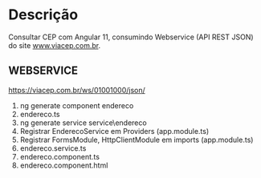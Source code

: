 # Descrição
Consultar CEP com Angular 11, consumindo Webservice (API REST JSON) do site www.viacep.com.br.

## WEBSERVICE
https://viacep.com.br/ws/01001000/json/

1. ng generate component endereco
2. endereco.ts
3. ng generate service service\endereco
4. Registrar EnderecoService em Providers (app.module.ts)
5. Registrar FormsModule, HttpClientModule em imports (app.module.ts)
6. endereco.service.ts 
7. endereco.component.ts
8. endereco.component.html
